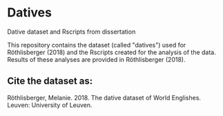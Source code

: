 # Datives
Dative dataset and Rscripts from dissertation

This repository contains the dataset (called "datives") used for Röthlisberger (2018) and the Rscripts created for the analysis of the data. Results of these analyses are provided in Röthlisberger (2018). 

## Cite the dataset as:

Röthlisberger, Melanie. 2018. The dative dataset of World Englishes. Leuven: University of Leuven.
